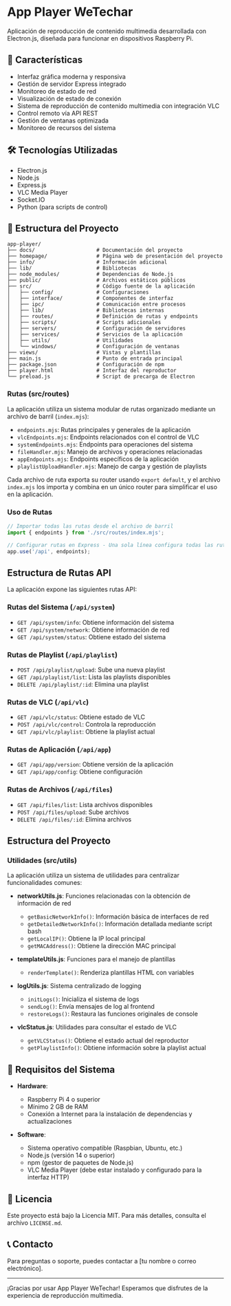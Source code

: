 # App Player WeTechar

Aplicación de reproducción de contenido multimedia desarrollada con Electron.js, diseñada para funcionar en dispositivos Raspberry Pi.

## 🚀 Características

- Interfaz gráfica moderna y responsiva
- Gestión de servidor Express integrado
- Monitoreo de estado de red
- Visualización de estado de conexión
- Sistema de reproducción de contenido multimedia con integración VLC
- Control remoto vía API REST
- Gestión de ventanas optimizada
- Monitoreo de recursos del sistema

## 🛠️ Tecnologías Utilizadas

- Electron.js
- Node.js
- Express.js
- VLC Media Player
- Socket.IO
- Python (para scripts de control)

## 📁 Estructura del Proyecto

```
app-player/
├── docs/                    # Documentación del proyecto
├── homepage/                # Página web de presentación del proyecto
├── info/                    # Información adicional
├── lib/                     # Bibliotecas
├── node_modules/            # Dependencias de Node.js
├── public/                  # Archivos estáticos públicos
├── src/                     # Código fuente de la aplicación
│   ├── config/              # Configuraciones
│   ├── interface/           # Componentes de interfaz
│   ├── ipc/                 # Comunicación entre procesos
│   ├── lib/                 # Bibliotecas internas
│   ├── routes/              # Definición de rutas y endpoints
│   ├── scripts/             # Scripts adicionales
│   ├── servers/             # Configuración de servidores
│   ├── services/            # Servicios de la aplicación
│   ├── utils/               # Utilidades
│   └── windows/             # Configuración de ventanas
├── views/                   # Vistas y plantillas
├── main.js                  # Punto de entrada principal
├── package.json             # Configuración de npm
├── player.html              # Interfaz del reproductor
└── preload.js               # Script de precarga de Electron
```

### Rutas (src/routes)
La aplicación utiliza un sistema modular de rutas organizado mediante un archivo de barril (`index.mjs`):

- `endpoints.mjs`: Rutas principales y generales de la aplicación
- `vlcEndpoints.mjs`: Endpoints relacionados con el control de VLC
- `systemEndpoints.mjs`: Endpoints para operaciones del sistema
- `fileHandler.mjs`: Manejo de archivos y operaciones relacionadas
- `appEndpoints.mjs`: Endpoints específicos de la aplicación
- `playlistUploadHandler.mjs`: Manejo de carga y gestión de playlists

Cada archivo de ruta exporta su router usando `export default`, y el archivo `index.mjs` los importa y combina en un único router para simplificar el uso en la aplicación.

### Uso de Rutas

```javascript
// Importar todas las rutas desde el archivo de barril
import { endpoints } from './src/routes/index.mjs';

// Configurar rutas en Express - Una sola línea configura todas las rutas
app.use('/api', endpoints);
```

## Estructura de Rutas API

La aplicación expone las siguientes rutas API:

### Rutas del Sistema (`/api/system`)
- `GET /api/system/info`: Obtiene información del sistema
- `GET /api/system/network`: Obtiene información de red
- `GET /api/system/status`: Obtiene estado del sistema

### Rutas de Playlist (`/api/playlist`)
- `POST /api/playlist/upload`: Sube una nueva playlist
- `GET /api/playlist/list`: Lista las playlists disponibles
- `DELETE /api/playlist/:id`: Elimina una playlist

### Rutas de VLC (`/api/vlc`)
- `GET /api/vlc/status`: Obtiene estado de VLC
- `POST /api/vlc/control`: Controla la reproducción
- `GET /api/vlc/playlist`: Obtiene la playlist actual

### Rutas de Aplicación (`/api/app`)
- `GET /api/app/version`: Obtiene versión de la aplicación
- `GET /api/app/config`: Obtiene configuración

### Rutas de Archivos (`/api/files`)
- `GET /api/files/list`: Lista archivos disponibles
- `POST /api/files/upload`: Sube archivos
- `DELETE /api/files/:id`: Elimina archivos

## Estructura del Proyecto

### Utilidades (src/utils)
La aplicación utiliza un sistema de utilidades para centralizar funcionalidades comunes:

- **networkUtils.js**: Funciones relacionadas con la obtención de información de red
  - `getBasicNetworkInfo()`: Información básica de interfaces de red
  - `getDetailedNetworkInfo()`: Información detallada mediante script bash
  - `getLocalIP()`: Obtiene la IP local principal
  - `getMACAddress()`: Obtiene la dirección MAC principal

- **templateUtils.js**: Funciones para el manejo de plantillas
  - `renderTemplate()`: Renderiza plantillas HTML con variables

- **logUtils.js**: Sistema centralizado de logging
  - `initLogs()`: Inicializa el sistema de logs
  - `sendLog()`: Envía mensajes de log al frontend
  - `restoreLogs()`: Restaura las funciones originales de console

- **vlcStatus.js**: Utilidades para consultar el estado de VLC
  - `getVLCStatus()`: Obtiene el estado actual del reproductor
  - `getPlaylistInfo()`: Obtiene información sobre la playlist actual

## 🔧 Requisitos del Sistema

- **Hardware**: 
  - Raspberry Pi 4 o superior
  - Mínimo 2 GB de RAM
  - Conexión a Internet para la instalación de dependencias y actualizaciones

- **Software**:
  - Sistema operativo compatible (Raspbian, Ubuntu, etc.)
  - Node.js (versión 14 o superior)
  - npm (gestor de paquetes de Node.js)
  - VLC Media Player (debe estar instalado y configurado para la interfaz HTTP)

## 📄 Licencia

Este proyecto está bajo la Licencia MIT. Para más detalles, consulta el archivo `LICENSE.md`.

## 📞 Contacto

Para preguntas o soporte, puedes contactar a [tu nombre o correo electrónico].

---

¡Gracias por usar App Player WeTechar! Esperamos que disfrutes de la experiencia de reproducción multimedia.